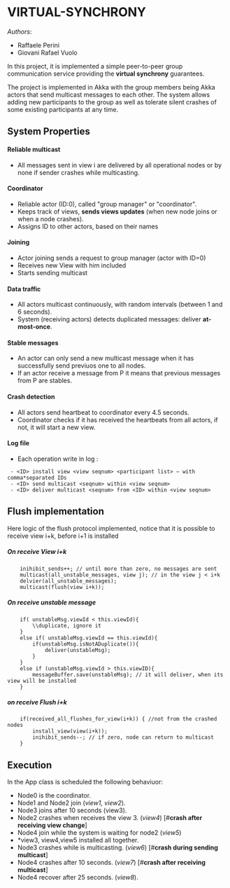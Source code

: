 # VIRTUAL-SYNCHRONY

*Authors*:
- Raffaele Perini
- Giovani Rafael Vuolo

In this project, it is implemented a simple peer-to-peer group communication service providing the **virtual synchrony** guarantees.

The project is implemented in Akka with the group members being Akka actors that send multicast messages to each other.  The system allows adding new participants to the group as well as tolerate silent crashes of some existing participants at any time.

## System Properties

#### Reliable multicast
* All messages sent in view i are delivered by all operational nodes or by none if sender crashes while multicasting.

#### Coordinator
* Reliable actor (ID:0), called "group manager" or "coordinator".
* Keeps track of views, **sends views updates** (when new node joins or when a node crashes).
* Assigns ID to other actors, based on their names

#### Joining 			
* Actor joining sends a request to group manager (actor with ID=0)
* Receives new View with him included
* Starts sending multicast

#### Data traffic
* All actors  multicast continuously, with random intervals  (between 1 and 6 seconds).
* System (receiving actors) detects duplicated messages: deliver **at-most-once**.

#### Stable messages
* An actor can only send a new multicast message when it has successfully send previuos one to all nodes.
* If an actor receive a message from P it means that previous messages from P are stables.

#### Crash detection
* All actors send heartbeat to coordinator every 4.5 seconds.
* Coordinator checks if it has received the heartbeats from all actors, if not, it will start a new view.

#### Log file
* Each operation write in log :

```
 - <ID> install view <view seqnum> <participant list> — with comma*separated IDs
 - <ID> send multicast <seqnum> within <view seqnum>
 - <ID> deliver multicast <seqnum> from <ID> within <view seqnum>  
```

## Flush implementation

Here logic of the flush protocol implemented, notice that it is possible to receive view i+k, before i+1 is installed

##### On receive View i+k

```
	inihibit_sends++; // until more than zero, no messages are sent
	multicast(all_unstable_messages, view j); // in the view j < i+k
	delvier(all_unstable_messages);
	multicast(flush(view i+k));
```

##### On receive unstable message

```
	if( unstableMsg.viewId < this.viewId){
		\\duplicate, ignore it
	}
	else if( unstableMsg.viewId == this.viewId){
		if(unstableMsg.isNotADuplicate()){
			deliver(unstableMsg);
		}
	} 
	else if (unstableMsg.viewId > this.viewID){
		messageBuffer.save(unstableMsg); // it will deliver, when its view will be installed
	}
```

##### on receive Flush i+k

```
	if(received_all_flushes_for_view(i+k)) { //not from the crashed nodes
		install_view(view(i+k));
		inihibit_sends--; // if zero, node can return to multicast
	}
```


## Execution

In the App class is scheduled the following behaviuor:

 *  Node0 is the coordinator.
 *  Node1 and Node2 join (*view1, view2*).
 *  Node3 joins after 10 seconds (view3).
 *  Node2 crashes when receives the view 3.  (*view4*) [#**crash after receiving view change**] 
 *  Node4 join while the system is waiting for node2 (*view5*)
 *  *view3, view4,view5 installed all together.
 *  Node3 crashes while is multicasting. (*view6*) [#**crash during sending multicast**] 
 *  Node4 crashes after 10 seconds. (*view7*) [#**crash after receiving multicast**]
 *  Node4 recover after 25 seconds. (*view8*).
